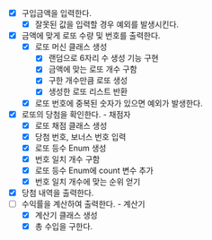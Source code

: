 - [x] 구입금액을 입력한다.
  - [x] 잘못된 값을 입력할 경우 예외를 발생시킨다.
- [x] 금액에 맞게 로또 수량 및 번호를 출력한다.
  - [x] 로또 머신 클래스 생성
    - [x] 랜덤으로 6자리 수 생성 기능 구현
    - [x] 금액에 맞는 로또 개수 구함
    - [x] 구한 개수만큼 로또 생성
    - [x] 생성한 로또 리스트 반환
  - [x] 로또 번호에 중복된 숫자가 있으면 예외가 발생한다.
- [x] 로또의 당첨을 확인한다. - 채점자
  - [x] 로또 채점 클래스 생성
  - [x] 당첨 번호, 보너스 번호 입력
  - [x] 로또 등수 Enum 생성
  - [x] 번호 일치 개수 구함
  - [x] 로또 등수 Enum에 count 변수 추가
  - [x] 번호 일치 개수에 맞는 순위 얻기
- [x] 당첨 내역을 출력한다.
- [ ] 수익률을 계산하여 출력한다. - 계산기
  - [x] 계산기 클래스 생성
  - [x] 총 수입을 구한다.